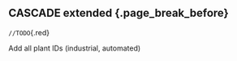 ## CASCADE extended {.page_break_before}

 `//TODO`{.red}

Add all plant IDs (industrial, automated)
